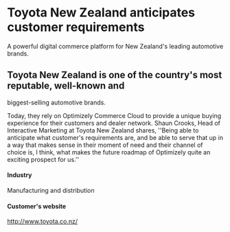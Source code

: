 # Toyota New Zealand anticipates customer requirements

A powerful digital commerce platform for New Zealand's leading automotive
brands.

## Toyota New Zealand is one of the country's most reputable, well-known and

biggest-selling automotive brands.

Today, they rely on Optimizely Commerce Cloud to provide a unique buying
experience for their customers and dealer network. Shaun Crooks, Head of
Interactive Marketing at Toyota New Zealand shares, ''Being able to anticipate
what customer's requirements are, and be able to serve that up in a way that
makes sense in their moment of need and their channel of choice is, I think,
what makes the future roadmap of Optimizely quite an exciting prospect for us.''

#### Industry

Manufacturing and distribution

#### Customer's website

http://www.toyota.co.nz/
